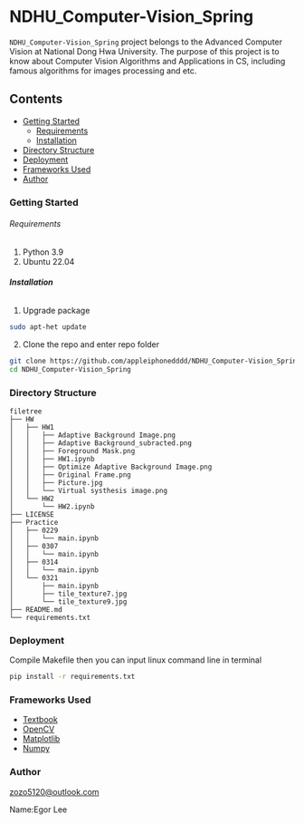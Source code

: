 # NDHU_Computer-Vision_Spring

`NDHU_Computer-Vision_Spring` project belongs to the Advanced Computer Vision at National Dong Hwa University. The purpose of this project is to know about Computer Vision Algorithms and Applications in CS, including famous algorithms for images processing and etc.

## Contents

- [Getting Started](#Getting-Started)
  - [Requirements](#Requirements)
  - [Installation](#Installation)
- [Directory Structure](#Directory-Structure)
- [Deployment](#Deployment)
- [Frameworks Used](#Frameworks-Used)
- [Author](#Author)

### Getting Started

###### Requirements

1. Python 3.9
2. Ubuntu 22.04

###### **Installation**

1. Upgrade package

```sh
sudo apt-het update
```

2. Clone the repo and enter repo folder

```sh
git clone https://github.com/appleiphonedddd/NDHU_Computer-Vision_Spring.git
cd NDHU_Computer-Vision_Spring
```

### Directory Structure

```
filetree 
├── HW
│   ├── HW1
│   │   ├── Adaptive Background Image.png
│   │   ├── Adaptive Background_subracted.png
│   │   ├── Foreground Mask.png
│   │   ├── HW1.ipynb
│   │   ├── Optimize Adaptive Background Image.png
│   │   ├── Original Frame.png
│   │   ├── Picture.jpg
│   │   └── Virtual systhesis image.png
│   └── HW2
│       └── HW2.ipynb
├── LICENSE
├── Practice
│   ├── 0229
│   │   └── main.ipynb
│   ├── 0307
│   │   └── main.ipynb
│   ├── 0314
│   │   └── main.ipynb
│   └── 0321
│       ├── main.ipynb
│       ├── tile_texture7.jpg
│       └── tile_texture9.jpg
├── README.md
└── requirements.txt
```

### Deployment

Compile Makefile then you can input linux command line in terminal

```sh
pip install -r requirements.txt
```

### Frameworks Used

- [Textbook](https://szeliski.org/Book/)
- [OpenCV](https://opencv.org/)
- [Matplotlib](https://matplotlib.org/stable/)
- [Numpy](https://numpy.org/)

### Author

zozo5120@outlook.com

Name:Egor Lee
